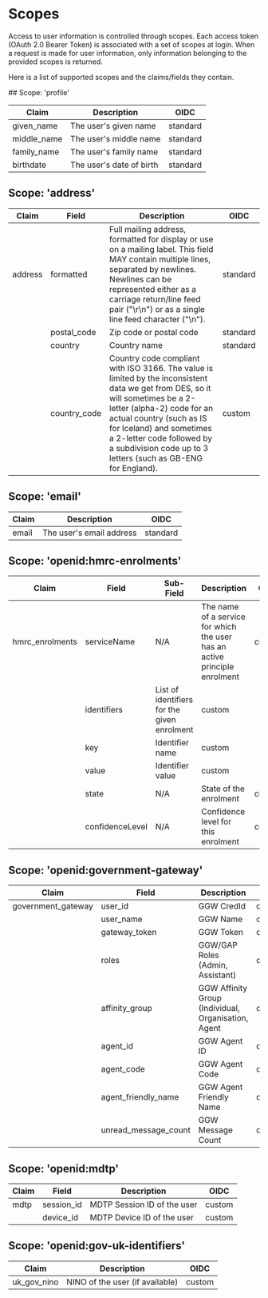 # Scopes

Access to user information is controlled through scopes. Each access token (OAuth 2.0 Bearer Token) is associated with a set of scopes at login. When a request is made for user information, only information belonging to the provided scopes is returned.

Here is a list of supported scopes and the claims/fields they contain.

## Scope: 'profile'

| Claim | Description | OIDC |
| ----- | ----------- | ---- |
| given_name | The user's given name | standard |
| middle_name | The user's middle name | standard |
| family_name | The user's family name | standard |
| birthdate | The user's date of birth | standard |

## Scope: 'address'
| Claim | Field | Description | OIDC |
| ----- | ----- | ----------- | ---- |
| address | formatted | Full mailing address, formatted for display or use on a mailing label. This field MAY contain multiple lines, separated by newlines. Newlines can be represented either as a carriage return/line feed pair ("\r\n") or as a single line feed character ("\n"). | standard |
|  | postal_code | Zip code or postal code | standard |
|  | country | Country name | standard |
|  | country_code | Country code compliant with ISO 3166. The value is limited by the inconsistent data we get from DES, so it will sometimes be a 2-letter (alpha-2) code for an actual country (such as IS for Iceland) and sometimes a 2-letter code followed by a subdivision code up to 3 letters (such as GB-ENG for England). | custom |

## Scope: 'email'
| Claim | Description | OIDC |
| ----- | ----------- | ---- |
| email | The user's email address | standard |

## Scope: 'openid:hmrc-enrolments'
| Claim | Field | Sub-Field | Description | OIDC |
| ----- | ----- | --------- | ----------- | ---- |
| hmrc_enrolments | serviceName | N/A | The name of a service for which the user has an active principle enrolment | custom |
|  | identifiers | List of identifiers for the given enrolment | custom |
|  | key | Identifier name | custom |
|  | value | Identifier value | custom |
|  | state | N/A | State of the enrolment | custom |
|  | confidenceLevel | N/A | Confidence level for this enrolment | custom |

## Scope: 'openid:government-gateway'
| Claim | Field | Description | OIDC |
| ----- | ----- | ----------- | ---- |
| government_gateway | user_id | GGW CredId | custom |
|  | user_name | GGW Name | custom |
|  | gateway_token | GGW Token | custom |
|  | roles | GGW/GAP Roles (Admin, Assistant) | custom |
|  | affinity_group | GGW Affinity Group (Individual, Organisation, Agent | custom |
|  | agent_id | GGW Agent ID | custom |
|  | agent_code | GGW Agent Code | custom |
|  | agent_friendly_name | GGW Agent Friendly Name | custom |
|  | unread_message_count | GGW Message Count | custom |

## Scope: 'openid:mdtp'
| Claim | Field | Description | OIDC |
| ----- | ----- | ----------- | ---- |
| mdtp | session_id | MDTP Session ID of the user | custom | 
|  | device_id | MDTP Device ID of the user | custom |

## Scope: 'openid:gov-uk-identifiers'
| Claim | Description | OIDC |
| ----- | ----------- | ---- |
| uk_gov_nino	| NINO of the user (if available) | custom |
